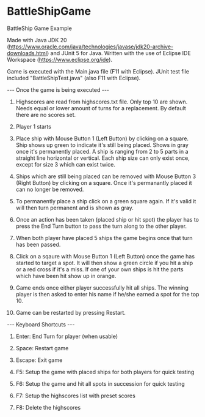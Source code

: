 # BattleShipGame
BattleShip Game Example

Made with Java JDK 20 (https://www.oracle.com/java/technologies/javase/jdk20-archive-downloads.html) and JUnit 5 for Java. Written with the use of Eclipse IDE Workspace (https://www.eclipse.org/ide).

Game is executed with the Main.java file (F11 with Eclipse). JUnit test file included "BattleShipTest.java" (also F11 with Eclipse).



--- Once the game is being executed ---
1. Highscores are read from highscores.txt file. Only top 10 are shown. Needs equal or lower amount of turns for a replacement. By default there are no scores set.

2. Player 1 starts

3. Place ship with Mouse Button 1 (Left Button) by clicking on a square. Ship shows up green to indicate it's still being placed. Shows in gray once it's permanently placed. A ship is ranging from 2 to 5 parts in a straight line horizontal or vertical. Each ship size can only exist once, except for size 3 which can exist twice.

4. Ships which are still being placed can be removed with Mouse Button 3 (Right Button) by clicking on a square. Once it's permanantly placed it can no longer be removed.

5. To permanently place a ship click on a green square again. If it's valid it will then turn permanent and is shown as gray.

6. Once an action has been taken (placed ship or hit spot) the player has to press the End Turn button to pass the turn along to the other player.

7. When both player have placed 5 ships the game begins once that turn has been passed.

8. Click on a sqaure with Mouse Button 1 (Left Button) once the game has started to target a spot. It will then show a green circle if you hit a ship or a red cross if it's a miss. If one of your own ships is hit the parts which have been hit show up in orange.

9. Game ends once either player successfully hit all ships. The winning player is then asked to enter his name if he/she earned a spot for the top 10.

10. Game can be restarted by pressing Restart.



--- Keyboard Shortcuts ---
1. Enter:  End Turn for player (when usable)
2. Space:  Restart game
3. Escape: Exit game

4. F5: Setup the game with placed ships for both players for quick testing
5. F6: Setup the game and hit all spots in succession for quick testing
6. F7: Setup the highscores list with preset scores
7. F8: Delete the highscores